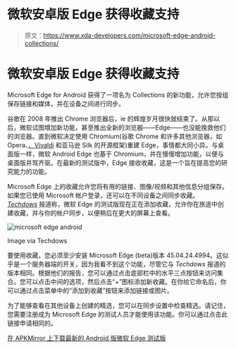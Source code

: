 # 微软安卓版 Edge 获得收藏支持

> 原文：<https://www.xda-developers.com/microsoft-edge-android-collections/>

# 微软安卓版 Edge 获得收藏支持

Microsoft Edge for Android 获得了一项名为 Collections 的新功能，允许您按组保存链接和媒体，并在设备之间进行同步。

谷歌在 2008 年推出 Chrome 浏览器后，ie 的辉煌岁月很快就结束了。从那以后，微软试图增加新功能，甚至推出全新的浏览器——Edge——也没能挽救他们的浏览器。直到微软决定使用 Chromium(谷歌 Chrome 和许多其他浏览器，如 Opera、[、Vivaldi](https://www.xda-developers.com/vivaldi-browser-launch-android-duckduckgo-tracker-radar/) 和亚马逊 Silk 的开源框架)重建 Edge，事情都大同小异。与桌面版一样，微软 Android Edge 也基于 Chromium，并在慢慢增加功能，以便与桌面版并驾齐驱。在最新的测试版中，Edge 接收收藏，这是一个旨在提高您的研究能力的功能。

Microsoft Edge 上的收藏允许您将有用的链接、图像/视频和其他信息分组保存。如果您已使用 Microsoft 帐户登录，还可以在不同设备之间同步收藏。 [*Techdows*](https://techdows.com/2020/05/collections-available-edge-android.html) 报道称，微软 Edge 的测试版现在正在添加收藏，允许你在旅途中创建收藏，并与你的帐户同步，以便稍后在更大的屏幕上查看。

 <picture>![microsoft edge android](img/f1ab0390bea4be1e4191abcf110ab35c.png)</picture> 

Image via Techdows

要使用收藏，您必须至少安装 Microsoft Edge (beta)版本 45.04.24.4994。这似乎是一个服务器端的开关，因为我看不到这个功能，尽管它与 *Techdows* 报道的版本相同。根据他们的报告，您可以通过点击底部栏中的水平三点按钮来访问集合。您可以点击中间的选项，然后点击“+”图标添加新收藏。在你给它命名后，你可以通过点击菜单中的“添加到收藏”按钮来添加链接或图片。

为了能够查看在其他设备上创建的精选，您可以在同步设置中检查精选。请记住，您需要注册成为 Microsoft Edge 的测试人员才能使用该功能。你可以通过点击此链接申请相同的。

[在 APKMirror 上下载最新的 Android 版微软 Edge 测试版](https://www.apkmirror.com/apk/microsoft-corporation/microsoft-edge/microsoft-edge-45-04-24-4994-release/)